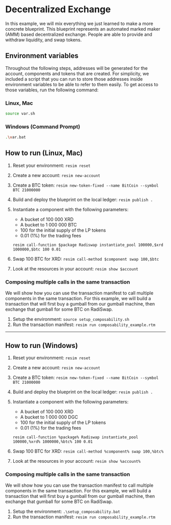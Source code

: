 # Decentralized Exchange
In this example, we will mix everything we just learned to make a more concrete blueprint. This blueprint represents an automated marked maker (AMM) based decentralized exchange. People are able to provide and withdraw liquidity, and swap tokens.

## Environment variables
Throughout the following steps, addresses will be generated for the account, components and tokens that are created. For simplicity, we included a script that you can run to store those addresses inside environment variables to be able to refer to them easily. To get access to those variables, run the following command:

### Linux, Mac
```bash
source var.sh
```

### Windows (Command Prompt)
```bash
.\var.bat
```

## How to run (Linux, Mac)
1. Reset your environment: `resim reset`
1. Create a new account: `resim new-account`
1. Create a BTC token: `resim new-token-fixed --name BitCoin --symbol BTC 21000000`
1. Build and deploy the blueprint on the local ledger: `resim publish .`
1. Instantiate a component with the following parameters:
    * A bucket of 100 000 XRD
    * A bucket to 1 000 000 BTC
    * 100 for the initial supply of the LP tokens
    * 0.01 (1%) for the trading fees

    `resim call-function $package Radiswap instantiate_pool 100000,$xrd 1000000,$btc 100 0.01`
1. Swap 100 BTC for XRD: `resim call-method $component swap 100,$btc`
1. Look at the resources in your account: `resim show $account`

### Composing multiple calls in the same transaction
We will show how you can use the transaction manifest to call multiple components in the same transaction. For this example, we will build a transaction that will first buy a gumball from our gumball machine, then exchange that gumball for some BTC on RadiSwap.

1. Setup the environment: `source setup_composability.sh`
2. Run the transaction manifest: `resim run composability_example.rtm`

---

## How to run (Windows)
1. Reset your environment: `resim reset`
1. Create a new account: `resim new-account`
1. Create a BTC token: `resim new-token-fixed --name BitCoin --symbol BTC 21000000`
1. Build and deploy the blueprint on the local ledger: `resim publish .`
1. Instantiate a component with the following parameters:
    * A bucket of 100 000 XRD
    * A bucket to 1 000 000 DGC
    * 100 for the initial supply of the LP tokens
    * 0.01 (1%) for the trading fees

    `resim call-function %package% Radiswap instantiate_pool 100000,%xrd% 1000000,%btc% 100 0.01`
1. Swap 100 BTC for XRD: `resim call-method %component% swap 100,%btc%`
1. Look at the resources in your account: `resim show %account%`

### Composing multiple calls in the same transaction
We will show how you can use the transaction manifest to call multiple components in the same transaction. For this example, we will build a transaction that will first buy a gumball from our gumball machine, then exchange that gumball for some BTC on RadiSwap.

1. Setup the environment: `.\setup_composability.bat`
2. Run the transaction manifest: `resim run composability_example.rtm`
